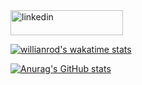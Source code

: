 <!-- ### Hi there 👋 -->

<!--
**vishalpatel0/vishalpatel0** is a ✨ _special_ ✨ repository because its `README.md` (this file) appears on your GitHub profile.

Here are some ideas to get you started:

- 🔭 I’m currently working on ...
- 🌱 I’m currently learning ...
- 👯 I’m looking to collaborate on ...
- 🤔 I’m looking for help with ...
- 💬 Ask me about ...
- 📫 How to reach me: ...
- 😄 Pronouns: ...
- ⚡ Fun fact: ...
-->

 <a href="https://www.linkedin.com/in/vishal-patel-53037673">
    <img src="https://icon-library.com/images/small-linkedin-icon/small-linkedin-icon-14.jpg" alt="linkedin" style="width:180px;height:40px;">
    </a>


[![willianrod's wakatime stats](https://github-readme-stats.vercel.app/api/wakatime?username=willianrod)](https://github.com/anuraghazra/github-readme-stats)

[![Anurag's GitHub stats](https://github-readme-stats.vercel.app/api?username=vishalpatel0)](https://github.com/anuraghazra/github-readme-stats)

